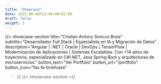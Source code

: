 ```yaml
---
title: "Showcase"
date: 2025-06-08T23:00:00+02:00
draft: false
weight: 1
---
```


{{< showcase-section 
    title="Cristian Antony Soncco Boza" 
    subtitle="Desarrollador Full Stack | Especialista en IA y Migración de Datos" 
    description="Angular | .NET | Oracle | DevOps | TensorFlow | Modernización de Aplicaciones | Sistemas Escalables. Con +14 años de trayectoria, especializado en C#/.NET, Java Spring Boot y arquitecturas de microservicios." 
    button_text="Ver Portfolio" 
    button_url="/portfolio" 
    button_icon="fas fa-briefcase"
>}}
{{< /showcase-section >}} 